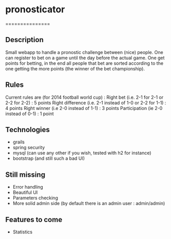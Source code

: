 # pronosticator
===============

## Description

Small webapp to handle a pronostic challenge between (nice) people.
One can register to bet on a game until the day before the actual game.
One get points for betting, in the end all people that bet are sorted according to the one getting the more points (the winner of the bet championship).

## Rules

Current rules are (for 2014 football world cup) :
Right bet (i.e. 2-1 for 2-1 or 2-2 for 2-2) : 5 points
Right difference (i.e. 2-1 instead of 1-0 or 2-2 for 1-1) : 4 points
Right winner (i.e 2-0 instead of 1-1) : 3 points
Participation (ie 2-0 instead of 0-1) : 1 point


## Technologies
* grails 
* spring security
* mysql (can use any other if you wish, tested with h2 for instance)
* bootstrap (and still such a bad UI)


## Still missing
* Error handling
* Beautiful UI
* Parameters checking
* More solid admin side (by default there is an admin user : admin/admin)

## Features to come
* Statistics